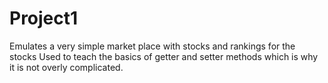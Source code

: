 # Project1
Emulates a very simple market place with stocks and rankings for the stocks
Used to teach the basics of getter and setter methods which is why it is not overly complicated.
